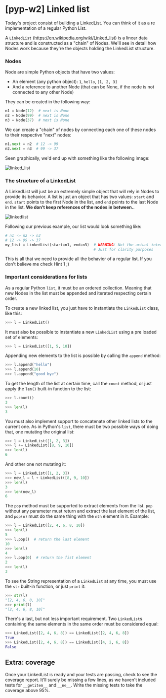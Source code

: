 # [pyp-w2] Linked list

Today's project consist of building a LinkedList. You can think of it as a re implementation of a regular Python List.

A `LinkedList` (https://en.wikipedia.org/wiki/Linked_list) is a linear data structure and is constructed as a "chain" of Nodes. We'll see in detail how Nodes work because they're the objects holding the LinkedList structure.

### Nodes

Node are simple Python objects that have two values:

* An element (any python object): `1`, `hello`, `[1, 2, 3]`
* And a reference to another Node (that can be None, if the node is not connected to any other Node)

They can be created in the following way:

```python
n1 = Node(12)  # next is None
n2 = Node(99)  # next is None
n3 = Node(37)  # next is None
```

We can create a "chain" of nodes by connecting each one of these nodes to their respective "next" nodes:

```python
n1.next = n2  # 12 -> 99
n2.next = n3  # 99 -> 37
```

Seen graphically, we'd end up with something like the following image:

![linked_list](https://upload.wikimedia.org/wikipedia/commons/thumb/6/6d/Singly-linked-list.svg/816px-Singly-linked-list.svg.png)

### The structure of a LinkedList

A LinkedList will just be an extremely simple object that will rely in Nodes to provide its behavior. A list is just an object that has two values: `start` and `end`. `start` points to the first Node in the list, and `end` points to the last Node in the list. **We don't keep references of the nodes in between.**.

![linkedlist](https://cloud.githubusercontent.com/assets/872296/23283799/c779c290-fa06-11e6-854b-62cbf00bce4f.png)

Following our previous example, our list would look something like:

```python
# n1 -> n2 -> n3
# 12 -> 99 -> 37
my_list = LinkedList(start=n1, end=n3)  # WARNING! Not the actual interface.
                                        # Just for clarity purposes
```

This is all that we need to provide all the behavior of a regular list. If you don't believe me check Hint 1 ;)

### Important considerations for lists

As a regular Python `list`, it must be an ordered collection. Meaning that new Nodes in the list must be appended and iterated respecting certain order.

To create a new linked list, you just have to instantiate the `LinkedList` class, like this:

```python
>>> l = LinkedList()
```

It must also be possible to instantiate a new `LinkedList` using a pre loaded set of elements:

```python
>>> l = LinkedList([1, 5, 10])
```

Appending new elements to the list is possible by calling the `append` method:

```python
>>> l.append("hello")
>>> l.append(10)
>>> l.append("good bye")
```

To get the length of the list at certain time, call the `count` method, or just apply the `len()` built-in function to the list:

```python
>>> l.count()
3
>>> len(l)
3
```

You must also implement support to concatenate other linked lists to the current one. As in Python's `list`, there must be two possible ways of doing that, one mutating the original list:

```python
>>> l = LinkedList([1, 2, 3])
>>> l += LinkedList([8, 9, 10])
>>> len(l)
6
```

And other one not mutating it:

```python
>>> l = LinkedList([1, 2, 3])
>>> new_l = l + LinkedList([8, 9, 10])
>>> len(l)
3
>>> len(new_l)
6
```

The `pop` method must be supported to extract elements from the list.
`pop` without any parameter must return and extract the last element of the list, and `pop(n)` must do the same thing with the `nth` element in it. Example:

```python
>>> l = LinkedList([2, 4, 6, 8, 10])
>>> len(l)
5
>>> l.pop()  # return the last element
10
>>> len(l)
4
>>> l.pop(0)  # return the fist element
2
>>> len(l)
3
```

To see the String representation of a `LinkedList` at any time, you must use the `str` built-in function, or just `print` it:

```python
>>> str(l)
"[2, 4, 6, 8, 10]"
>>> print(l)
"[2, 4, 6, 8, 10]"
```

There's a last, but not less important requirement. Two `LinkedList`s containing the same elements in the same order must be considered equal:

```python
>>> LinkedList([2, 4, 6, 8]) == LinkedList([2, 4, 6, 8])
True
>>> LinkedList([2, 4, 6, 8]) == LinkedList([4, 2, 6, 8])
False
```

## Extra: coverage

Once your LinkedList is ready and your tests are passing, check to see the coverage report. It'll surely be missing a few lines, as we haven't included tests for `__getitem__` and `__ne__`. Write the missing tests to take the coverage above 95%.
